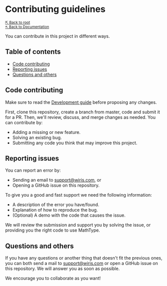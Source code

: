 # Contributing guidelines

<small>[⇱ Back to root](../../README.md)<br>[↖ Back to Documentation](../README.md)</small>

You can contribute in this project in different ways.

## Table of contents

- [Code contributing](#code-contributing)
- [Reporting issues](#reporting-issues)
- [Questions and others](#questions-and-others)

## Code contributing

Make sure to read the [Development guide](../development/README.md) before proposing any changes.

First, clone this repository, create a branch from master, code and submit it for a PR. Then, we'll review, discuss, and merge changes as needed. You can contribute by:

- Adding a missing or new feature.
- Solving an existing bug.
- Submitting any code you think that may improve this project.

## Reporting issues

You can report an error by:

- Sending an email to support@wiris.com, or
- Opening a GitHub issue on this repository.

To give you a good and fast support we need the following information: 

- A description of the error you have/found.
- Explanation of how to reproduce the bug.
- (Optional) A demo with the code that causes the issue.

We will review the submission and support you by solving the issue, or providing you the right code to use MathType.

## Questions and others

If you have any questions or another thing that doesn't fit the previous ones, you can both send a mail to [support@wiris.com](mailto:support@wiris.com) or open a GitHub issue on this repository. We will answer you as soon as possible. 

We encourage you to collaborate as you want! 
